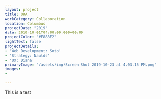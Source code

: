 ```yaml
---
layout: project
title: ORA
workCategory: Collaboration
location: Columbus
projectDate: "2019"
date: 2019-10-01T04:00:00.000+00:00
projectColor: "#F888E2"
lightText: false
projectDetails:
- 'Web Development: Soto'
- 'Strategy: Naulds'
- 'UX: Diana'
primaryImage: "/assets/img/Screen Shot 2019-10-23 at 4.03.15 PM.png"
images:
- 

---
```

This is a test
